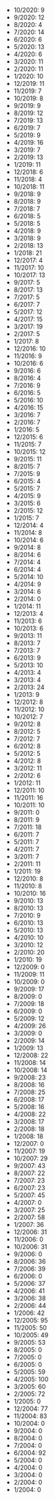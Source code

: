 *  10/2020: 9
*  9/2020: 12
*  8/2020: 4
*  7/2020: 14
*  6/2020: 6
*  5/2020: 13
*  4/2020: 6
*  3/2020: 11
*  2/2020: 11
*  1/2020: 10
*  12/2019: 11
*  11/2019: 7
*  10/2019: 8
*  9/2019: 9
*  8/2019: 12
*  7/2019: 13
*  6/2019: 7
*  5/2019: 9
*  4/2019: 16
*  3/2019: 7
*  2/2019: 13
*  1/2019: 11
*  12/2018: 6
*  11/2018: 4
*  10/2018: 11
*  9/2018: 9
*  8/2018: 9
*  7/2018: 7
*  6/2018: 5
*  5/2018: 5
*  4/2018: 9
*  3/2018: 9
*  2/2018: 13
*  1/2018: 21
*  12/2017: 4
*  11/2017: 10
*  10/2017: 13
*  9/2017: 5
*  8/2017: 13
*  7/2017: 5
*  6/2017: 7
*  5/2017: 12
*  4/2017: 15
*  3/2017: 19
*  2/2017: 5
*  1/2017: 8
*  12/2016: 10
*  11/2016: 9
*  10/2016: 6
*  9/2016: 6
*  8/2016: 4
*  7/2016: 9
*  6/2016: 5
*  5/2016: 10
*  4/2016: 15
*  3/2016: 7
*  2/2016: 7
*  1/2016: 5
*  12/2015: 6
*  11/2015: 7
*  10/2015: 12
*  9/2015: 11
*  8/2015: 7
*  7/2015: 9
*  6/2015: 4
*  5/2015: 7
*  4/2015: 9
*  3/2015: 6
*  2/2015: 12
*  1/2015: 7
*  12/2014: 4
*  11/2014: 8
*  10/2014: 6
*  9/2014: 8
*  8/2014: 6
*  7/2014: 4
*  6/2014: 4
*  5/2014: 10
*  4/2014: 9
*  3/2014: 6
*  2/2014: 0
*  1/2014: 11
*  12/2013: 4
*  11/2013: 6
*  10/2013: 6
*  9/2013: 11
*  8/2013: 7
*  7/2013: 7
*  6/2013: 9
*  5/2013: 10
*  4/2013: 4
*  3/2013: 4
*  2/2013: 24
*  1/2013: 9
*  12/2012: 8
*  11/2012: 10
*  10/2012: 7
*  9/2012: 8
*  8/2012: 5
*  7/2012: 7
*  6/2012: 8
*  5/2012: 5
*  4/2012: 8
*  3/2012: 11
*  2/2012: 6
*  1/2012: 11
*  12/2011: 10
*  11/2011: 16
*  10/2011: 10
*  9/2011: 0
*  8/2011: 9
*  7/2011: 18
*  6/2011: 7
*  5/2011: 7
*  4/2011: 7
*  3/2011: 7
*  2/2011: 11
*  1/2011: 19
*  12/2010: 8
*  11/2010: 8
*  10/2010: 16
*  9/2010: 13
*  8/2010: 13
*  7/2010: 9
*  6/2010: 13
*  5/2010: 13
*  4/2010: 10
*  3/2010: 12
*  2/2010: 20
*  1/2010: 19
*  12/2009: 0
*  11/2009: 11
*  10/2009: 0
*  9/2009: 17
*  8/2009: 0
*  7/2009: 18
*  6/2009: 0
*  5/2009: 12
*  4/2009: 26
*  3/2009: 0
*  2/2009: 14
*  1/2009: 13
*  12/2008: 22
*  11/2008: 14
*  10/2008: 14
*  9/2008: 23
*  8/2008: 16
*  7/2008: 25
*  6/2008: 17
*  5/2008: 16
*  4/2008: 22
*  3/2008: 17
*  2/2008: 18
*  1/2008: 18
*  12/2007: 0
*  11/2007: 19
*  10/2007: 29
*  9/2007: 43
*  8/2007: 22
*  7/2007: 23
*  6/2007: 23
*  5/2007: 45
*  4/2007: 0
*  3/2007: 25
*  2/2007: 58
*  1/2007: 36
*  12/2006: 31
*  11/2006: 0
*  10/2006: 31
*  9/2006: 0
*  8/2006: 36
*  7/2006: 39
*  6/2006: 0
*  5/2006: 37
*  4/2006: 41
*  3/2006: 38
*  2/2006: 44
*  1/2006: 42
*  12/2005: 95
*  11/2005: 50
*  10/2005: 49
*  9/2005: 53
*  8/2005: 0
*  7/2005: 0
*  6/2005: 0
*  5/2005: 59
*  4/2005: 100
*  3/2005: 60
*  2/2005: 72
*  1/2005: 0
*  12/2004: 77
*  11/2004: 83
*  10/2004: 0
*  9/2004: 0
*  8/2004: 0
*  7/2004: 0
*  6/2004: 92
*  5/2004: 0
*  4/2004: 0
*  3/2004: 0
*  2/2004: 0
*  1/2004: 0
